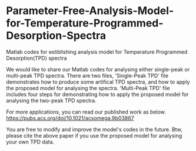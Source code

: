 # Parameter-Free-Analysis-Model-for-Temperature-Programmed-Desorption-Spectra
Matlab codes for estiblishing analysis model for Temperature Programmed Desorption(TPD) spectra

We would like to share our Matlab codes for analysing either single-peak or multi-peak TPD spectra.
There are two files, 
  'Single-Peak TPD' file demonstrates how to produce some artifical TPD spectra, and how to apply the proposed model for analysing the spectra.
  'Multi-Peak TPD' file includes four steps for demonstrating how to apply the proposed model for analysing the two-peak TPD spectra.
  
For more applications, you can read our published work as below.
https://pubs.acs.org/doi/10.1021/acsomega.9b03867

You are free to modify and improve the model's codes in the future. 
Btw, please cite the above paper if you use the proposed model for analysing your own TPD data.
